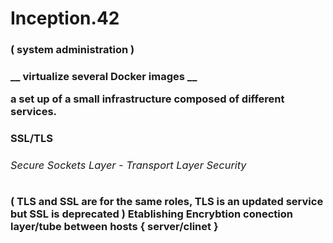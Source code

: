 <!DOCTYPE html>

<html lang="en">

<head>

</head>

<body>
    <h1> Inception.42 </h1>
    <h3> ( system administration ) <h3>

<strong>__ virtualize several Docker images __<strong>

<p> a set up of a small infrastructure composed of different services.<p>

<h4>  SSL/TLS</h4>
<h6>  Secure Sockets Layer - Transport Layer Security </h6>
<p>
    ( TLS and SSL are for the same roles, TLS is an updated service but SSL is deprecated )
    Etablishing Encrybtion conection layer/tube between hosts { server/clinet }
</p>

</body>
</html>

<!--  
    #NGINIX https://www.plesk.com/blog/various/nginx-configuration-guide/


-->
